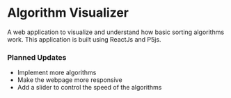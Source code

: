 # Algorithm Visualizer

A web application to visualize and understand how basic sorting algorithms work. This application is built using ReactJs and P5js.

### Planned Updates

- Implement more algorithms
- Make the webpage more responsive
- Add a slider to control the speed of the algorithms
